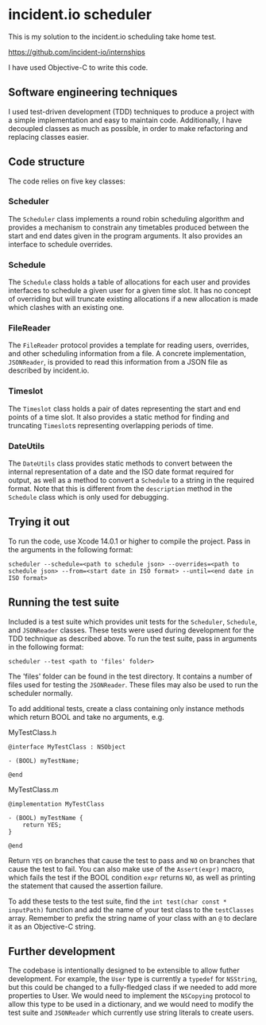 
# incident.io scheduler

This is my solution to the incident.io scheduling take home test.

https://github.com/incident-io/internships

I have used Objective-C to write this code.

## Software engineering techniques

I used test-driven development (TDD) techniques to produce a project with a simple implementation and easy to maintain code. Additionally, I have decoupled classes as much as possible, in order to make refactoring and replacing classes easier.

## Code structure

The code relies on five key classes:

### Scheduler
The `Scheduler` class implements a round robin scheduling algorithm and provides a mechanism to constrain any timetables produced between the start and end dates given in the program arguments. It also provides an interface to schedule overrides.

### Schedule
The `Schedule` class holds a table of allocations for each user and provides interfaces to schedule a given user for a given time slot. It has no concept of overriding but will truncate existing allocations if a new allocation is made which clashes with an existing one.

### FileReader
The `FileReader` protocol provides a template for reading users, overrides, and other scheduling information from a file. A concrete implementation, `JSONReader`, is provided to read this information from a JSON file as described by incident.io.

### Timeslot
The `Timeslot` class holds a pair of dates representing the start and end points of a time slot. It also provides a static method for finding and truncating `Timeslot`s representing overlapping periods of time.

### DateUtils
The `DateUtils` class provides static methods to convert between the internal representation of a date and the ISO date format required for output, as well as a method to convert a `Schedule` to a string in the required format. Note that this is different from the `description` method in the `Schedule` class which is only used for debugging.

## Trying it out

To run the code, use Xcode 14.0.1 or higher to compile the project. Pass in the arguments in the following format:

`scheduler --schedule=<path to schedule json> --overrides=<path to schedule json> --from=<start date in ISO format> --until=<end date in ISO format>`


## Running the test suite

Included is a test suite which provides unit tests for the `Scheduler`, `Schedule`, and `JSONReader` classes. These tests were used during development for the TDD technique as described above. To run the test suite, pass in arguments in the following format:

`scheduler --test <path to 'files' folder>`

The 'files' folder can be found in the test directory. It contains a number of files used for testing the `JSONReader`. These files may also be used to run the scheduler normally.

To add additional tests, create a class containing only instance methods which return BOOL and take no arguments, e.g.

MyTestClass.h
```
@interface MyTestClass : NSObject

- (BOOL) myTestName;

@end
```

MyTestClass.m
```
@implementation MyTestClass

- (BOOL) myTestName {
    return YES;
}

@end
```

Return `YES` on branches that cause the test to pass and `NO` on branches that cause the test to fail. You can also make use of the `Assert(expr)` macro, which fails the test if the BOOL condition `expr` returns `NO`, as well as printing the statement that caused the assertion failure.

To add these tests to the test suite, find the `int test(char const * inputPath)` function and add the name of your test class to the `testClasses` array. Remember to prefix the string name of your class with an `@` to declare it as an Objective-C string.

## Further development

The codebase is intentionally designed to be extensible to allow futher development. For example, the `User` type is currently a `typedef` for `NSString`, but this could be changed to a fully-fledged class if we needed to add more properties to User. We would need to implement the `NSCopying` protocol to allow this type to be used in a dictionary, and we would need to modify the test suite and `JSONReader` which currently use string literals to create users.

